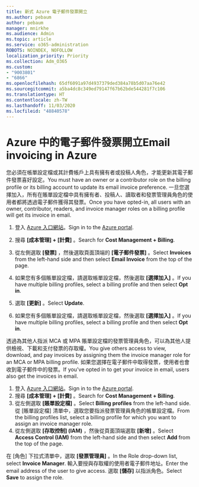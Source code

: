 ```yaml
---
title: 新式 Azure 電子郵件發票開立
ms.author: pebaum
author: pebaum
manager: mnirkhe
ms.audience: Admin
ms.topic: article
ms.service: o365-administration
ROBOTS: NOINDEX, NOFOLLOW
localization_priority: Priority
ms.collection: Adm_O365
ms.custom:
- "9003801"
- "6866"
ms.openlocfilehash: 65df6091a97d4937379ded384a78b5d07aa76e42
ms.sourcegitcommit: a5ba4dc8c349ed79147f67b62bde544281f7c106
ms.translationtype: HT
ms.contentlocale: zh-TW
ms.lasthandoff: 11/03/2020
ms.locfileid: "48840578"
---
```

# <a name="email-invoicing-in-azure"></a><span data-ttu-id="be114-102">Azure 中的電子郵件發票開立</span><span class="sxs-lookup"><span data-stu-id="be114-102">Email invoicing in Azure</span></span>

<span data-ttu-id="be114-103">您必須在帳單設定檔或其計費帳戶上具有擁有者或投稿人角色，才能更新其電子郵件發票喜好設定。</span><span class="sxs-lookup"><span data-stu-id="be114-103">You must have an owner or a contributor role on the billing profile or its billing account to update its email invoice preference.</span></span> <span data-ttu-id="be114-104">一旦您選擇加入，所有在賬單設定檔中具有擁有者、投稿人、讀取者和發票管理員角色的使用者都將透過電子郵件獲得其發票。</span><span class="sxs-lookup"><span data-stu-id="be114-104">Once you have opted-in, all users with an owner, contributor, readers, and invoice manager roles on a billing profile will get its invoice in email.</span></span>

1. <span data-ttu-id="be114-105">登入 [Azure 入口網站](https://portal.azure.com/)。</span><span class="sxs-lookup"><span data-stu-id="be114-105">Sign in to the [Azure portal](https://portal.azure.com/).</span></span>
2. <span data-ttu-id="be114-106">搜尋 **[成本管理] + [計費]** 。</span><span class="sxs-lookup"><span data-stu-id="be114-106">Search for **Cost Management + Billing**.</span></span>
3. <span data-ttu-id="be114-107">從左側選取 **[發票]** ，然後選取頁面頂端的 **[電子郵件發票]** 。</span><span class="sxs-lookup"><span data-stu-id="be114-107">Select **Invoices** from the left-hand side and then select **Email Invoice** from the top of the page.</span></span>
4. <span data-ttu-id="be114-108">如果您有多個賬單設定檔，請選取帳單設定檔，然後選取 **[選擇加入]** 。</span><span class="sxs-lookup"><span data-stu-id="be114-108">If you have multiple billing profiles, select a billing profile and then select **Opt in**.</span></span>

5. <span data-ttu-id="be114-109">選取 **[更新]** 。</span><span class="sxs-lookup"><span data-stu-id="be114-109">Select **Update**.</span></span>
6. <span data-ttu-id="be114-110">如果您有多個賬單設定檔，請選取帳單設定檔，然後選取 **[選擇加入]** 。</span><span class="sxs-lookup"><span data-stu-id="be114-110">If you have multiple billing profiles, select a billing profile and then select **Opt in**.</span></span>

<span data-ttu-id="be114-111">透過為其他人指派 MCA 或 MPA 賬單設定檔的發票管理員角色，可以為其他人提供檢視、下載和支付發票的存取權。</span><span class="sxs-lookup"><span data-stu-id="be114-111">You give others access to view, download, and pay invoices by assigning them the invoice manager role for an MCA or MPA billing profile.</span></span> <span data-ttu-id="be114-112">如果您選擇在電子郵件中取得發票，使用者也會收到電子郵件中的發票。</span><span class="sxs-lookup"><span data-stu-id="be114-112">If you've opted in to get your invoice in email, users also get the invoices in email.</span></span>

1. <span data-ttu-id="be114-113">登入 [Azure 入口網站](https://portal.azure.com/)。</span><span class="sxs-lookup"><span data-stu-id="be114-113">Sign in to the [Azure portal](https://portal.azure.com/).</span></span>
2. <span data-ttu-id="be114-114">搜尋 **[成本管理] + [計費]** 。</span><span class="sxs-lookup"><span data-stu-id="be114-114">Search for **Cost Management + Billing**.</span></span>
3. <span data-ttu-id="be114-115">從左側選取 **[賬單設定檔]** 。</span><span class="sxs-lookup"><span data-stu-id="be114-115">Select **Billing profiles** from the left-hand side.</span></span> <span data-ttu-id="be114-116">從 [賬單設定檔] 清單中，選取您要指派發票管理員角色的帳單設定檔。</span><span class="sxs-lookup"><span data-stu-id="be114-116">From the billing profiles list, select a billing profile for which you want to assign an invoice manager role.</span></span>
4. <span data-ttu-id="be114-117">從左側選取 **[存取控制] (IAM)** ，然後從頁面頂端選取 **[新增]** 。</span><span class="sxs-lookup"><span data-stu-id="be114-117">Select **Access Control (IAM)** from the left-hand side and then select **Add** from the top of the page.</span></span>

<span data-ttu-id="be114-118">在 [角色] 下拉式清單中，選取 **[發票管理員]** 。</span><span class="sxs-lookup"><span data-stu-id="be114-118">In the Role drop-down list, select **Invoice Manager**.</span></span> <span data-ttu-id="be114-119">輸入要授與存取權的使用者電子郵件地址。</span><span class="sxs-lookup"><span data-stu-id="be114-119">Enter the email address of the user to give access.</span></span> <span data-ttu-id="be114-120">選取 **[儲存]** 以指派角色。</span><span class="sxs-lookup"><span data-stu-id="be114-120">Select **Save** to assign the role.</span></span>
